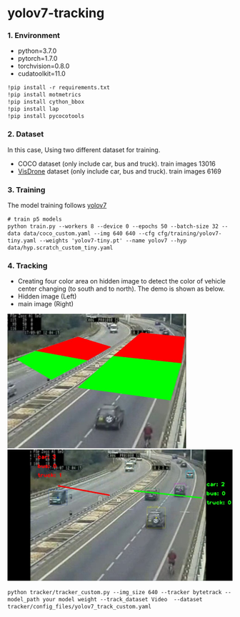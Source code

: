 # yolov7-tracking
### 1. Environment
 - python=3.7.0 
 - pytorch=1.7.0
 - torchvision=0.8.0
 - cudatoolkit=11.0
 ```
!pip install -r requirements.txt
!pip install motmetrics
!pip install cython_bbox
!pip install lap
!pip install pycocotools
 ```
### 2. Dataset
In this case, Using two different dataset for training.
 - COCO dataset (only include car, bus and truck). train images 13016
 - [VisDrone](https://github.com/VisDrone/VisDrone-Dataset) dataset (only include car, bus and truck). train images 6169

### 3. Training
The model training follows [yolov7](https://github.com/WongKinYiu/yolov7)  
```
# train p5 models
python train.py --workers 8 --device 0 --epochs 50 --batch-size 32 --data data/coco_custom.yaml --img 640 640 --cfg cfg/training/yolov7-tiny.yaml --weights 'yolov7-tiny.pt' --name yolov7 --hyp data/hyp.scratch_custom_tiny.yaml
```
### 4. Tracking
 - Creating four color area on hidden image to detect the color of vehicle center changing (to south and to north). The demo is shown as below.
 - Hidden image (Left)
 - main image (Right)
 
 <img src="/images/color area.jpg" width="400"/>   <img src="/images/main image.jpg" width="520"/>
 
```
python tracker/tracker_custom.py --img_size 640 --tracker bytetrack --model_path your model weight --track_dataset Video  --dataset tracker/config_files/yolov7_track_custom.yaml
```
